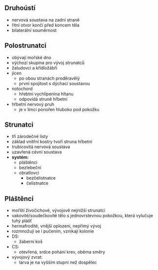 ## Druhoústí

- nervová soustava na zadní straně
- řitní otvor končí před koncem těla
- bilaterální souměrnost

## Polostrunatci

- obývají mořské dno
- výchozí skupina pro vývoj strunatců
- žaludovci a křídložábří
- jícen
  - po obou stranách proděravělý
  - první spojitost s dýchací soustavou
- notochord
  - hřebtní vychlípenina hltanu
  - odpovídá struně hřbetní
- hřbetní nervový pruh
  - je v límci ponořen hluboko pod pokožku

## Strunatci

- tři zárodečné listy
- základ vnitřní kostry tvoří struna hřbetní
- trubicovitá nervová soustava
- uzavřená cévní soustava
- **systém:**
  - pláštěnci
  - bezlebeční
  - obratlovci
    - bezčelistnatce
    - čelistnatce

## Pláštěnci

- mořští živočichové, vývojově nejnižší strunatci
- vakovité/soudečkovité tělo s jednovrstevnou pokožkou, která vylučuje tuhý plášť
- hermafrodité, vnější oplození, nepřímý vývoj
- rozmnožují se i pučením, vznikají kolonie
- DS:
  - žaberní koš
- CS:
  - otevřená, srdce pohání krev, oběma směry
- vývojový zvrat:
  - larva je na vyšším stupni než dospělec
